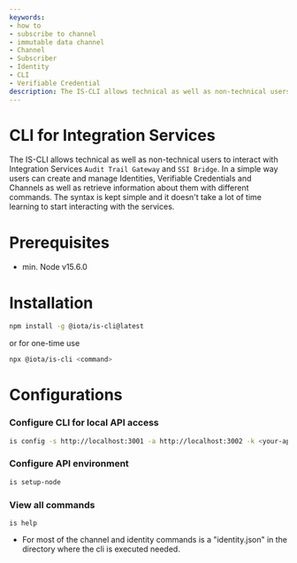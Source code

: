 ```yaml
---
keywords:
- how to
- subscribe to channel
- immutable data channel
- Channel
- Subscriber
- Identity
- CLI
- Verifiable Credential
description: The IS-CLI allows technical as well as non-technical users to interact with Integration Services Audit Trail Gateway and SSI Bridge.
---
```


# CLI for Integration Services

The IS-CLI allows technical as well as non-technical users to interact with Integration Services `Audit Trail Gateway`
and `SSI Bridge`. In a simple way users can create and manage Identities, Verifiable Credentials and Channels as well as retrieve information about them with different commands. The syntax is kept simple and it doesn't take a lot of time learning to start interacting with the services.



# Prerequisites

-   min. Node v15.6.0

# Installation

```sh
npm install -g @iota/is-cli@latest
```

or for one-time use

```sh
npx @iota/is-cli <command>
```


# Configurations

### Configure CLI for local API access 
```sh
is config -s http://localhost:3001 -a http://localhost:3002 -k <your-api-key>
```

### Configure API environment
```sh
is setup-node
```

### View all commands
```
is help
```

-   For most of the channel and identity commands is a "identity.json" in the directory where the cli is executed needed.


